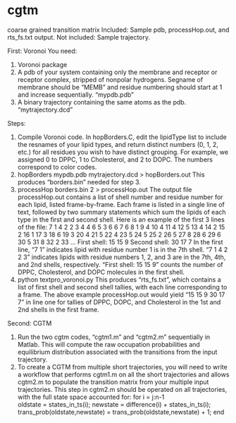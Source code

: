# cgtm
coarse grained transition matrix
Included: Sample pdb, processHop.out, and rts_fs.txt output. Not included: Sample trajectory. 

First: Voronoi 
You need:
1.	Voronoi package
2.	A pdb of your system containing only the membrane and receptor or receptor complex, stripped of nonpolar hydrogens. Segname of membrane should be “MEMB” and residue numbering should start at 1 and increase sequentially. “mypdb.pdb”
3.	A binary trajectory containing the same atoms as the pdb. “mytrajectory.dcd”

Steps:
1.	Compile Voronoi code. In hopBorders.C, edit the lipidType list to include the resnames of your lipid types, and return distinct numbers (0, 1, 2, etc.) for all residues you wish to have distinct grouping. For example, we assigned 0 to DPPC, 1 to Cholesterol, and 2 to DOPC. The numbers correspond to color codes.
2.	hopBorders mypdb.pdb mytrajectory.dcd > hopBorders.out
This produces “borders.bin” needed for step 3.
3.	processHop borders.bin 2 > processHop.out
The output file processHop.out contains a list of shell number and residue number for each lipid, listed frame-by-frame. Each frame is listed in a single line of text, followed by two summary statements which sum the lipids of each type in the first and second shell. 
Here is an example of the first 3 lines of the file:
7  1 4  2 2  3 4  4 6  5 3  6 6  7 6  8 1  9 4  10 4  11 4  12 5  13 4  14 2  15 2  16 1  17 3  18 6  19 3  20 4  21 5  22 4  23 5  24 5  25 2  26 5  27 8  28 6  29 6  30 5  31 8  32 2  33 …
    First shell: 15 15 9
Second shell: 30 17 7
In the first line, “7	1” indicates lipid with residue number 1 is in the 7th shell. “7	1  4	2  2	3” indicates lipids with residue numbers 1, 2, and 3 are in the 7th, 4th, and 2nd shells, respectively. “First shell: 15 15 9” counts the number of DPPC, Cholesterol, and DOPC molecules in the first shell. 
4.	python textpro_voronoi.py 
This produces “rts_fs.txt”, which contains a list of first shell and second shell tallies, with each line corresponding to a frame. The above example processHop.out would yield “15 15 9 30 17 7” in line one for tallies of DPPC, DOPC, and Cholesterol in the 1st and 2nd shells in the first frame. 

Second: CGTM
1.	Run the two cgtm codes, “cgtm1.m” and “cgtm2.m” sequentially in Matlab. This will compute the raw occupation probabilities and equilibrium distribution associated with the transitions from the input trajectory.
2.	To create a CGTM from multiple short trajectories, you will need to write a workflow that performs cgtm1.m on all the short trajectories and allows cgtm2.m to populate the transition matrix from your multiple input trajectories. This step in cgtm2.m should be operated on all trajectories, with the full state space accounted for:
    for i = j:n-1        
        oldstate = states_in_ts(i);
        newstate = difference(i) + states_in_ts(i);
        trans_prob(oldstate,newstate) = trans_prob(oldstate,newstate) + 1;
    end
